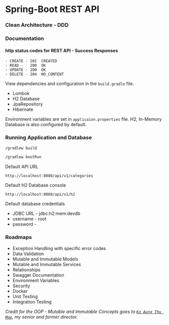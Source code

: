 # Spring-Boot REST API

### Clean Architecture - DDD

### Documentation

#### http status codes for REST API - Success Responses

```text
- CREATE - 201  CREATED
- READ -   200  OK
- UPDATE - 200  OK
- DELETE - 204  NO_CONTENT
```

View dependencies and configuration in the `build.gradle` file.

- Lombok
- H2 Database
- JpaRepository
- Hibernate

Environment variables are set in `applicaion.properties` file. H2, In-Memory Database is also configured by default.

### Running Application and Database

```bash
/gradlew build
```

```bash
/gradlew bootRun
```

Default API URL

```text
http://localhost:8080/api/v1/categories
```

Default H2 Database console

```text
http://localhost:8080/api/v1/h2
```

Default database credentials

- JDBC URL - jdbc:h2:mem:devdb
- username - root
- password -

### Roadmaps

- Exception Handling with specific error codes
- Data Validation
- Mutable and Immutable Models
- Mutable and Immutable Services
- Relationships
- Swagger Documentation
- Environment Variables
- Security
- Docker
- Unit Testing
- Integration Testing

*Credit for the OOP - Mutable and Immutable Concepts goes to [`Ko Aung Thu Moe`](), my senior and former director.*
